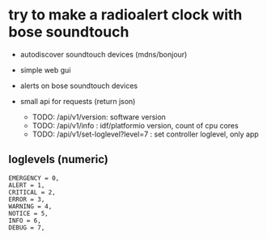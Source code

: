 # try to make a radioalert clock with bose soundtouch

- autodiscover soundtouch devices (mdns/bonjour)
- simple web gui
- alerts on bose soundtouch devices

- small api for requests (return json)
  - TODO: /api/v1/version: software version
  - TODO: /api/v1/info : idf/platformio version, count of cpu cores
  - TODO: /api/v1/set-loglevel?level=7 : set controller loglevel, only app



## loglevels (numeric)
    EMERGENCY = 0,
    ALERT = 1,
    CRITICAL = 2,
    ERROR = 3,
    WARNING = 4,
    NOTICE = 5,
    INFO = 6,
    DEBUG = 7,








  
